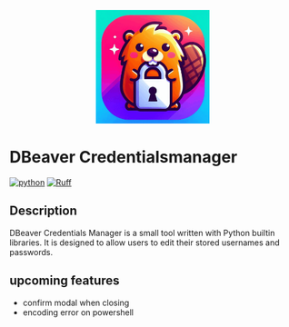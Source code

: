 <p align="center">
    <img src="assets/icon.gif" alt="drawing" width="200"/>
</p>

# DBeaver Credentialsmanager
[![python](https://img.shields.io/badge/Python-3.9-3776AB.svg?style=flat&logo=python&logoColor=white)](https://www.python.org)
[![Ruff](https://img.shields.io/endpoint?url=https://raw.githubusercontent.com/astral-sh/ruff/main/assets/badge/v2.json)](https://github.com/astral-sh/ruff)

## Description
DBeaver Credentials Manager is a small tool written with Python builtin libraries. It is designed to allow users to edit their stored usernames and passwords.

## upcoming features
* confirm modal when closing
* encoding error on powershell